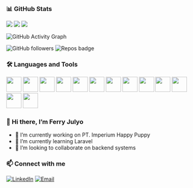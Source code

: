 ### 📊 GitHub Stats
<img src="https://github-readme-stats.vercel.app/api?username=FerryJulyo&show_icons=true&theme=radical"/>
<img src="https://github-readme-stats.vercel.app/api/top-langs/?username=FerryJulyo&layout=compact&theme=radical"/>
<img src="https://github-readme-streak-stats.herokuapp.com/?user=FerryJulyo&theme=radical"/>

![GitHub Activity Graph](https://github-readme-activity-graph.vercel.app/graph?username=FerryJulyo&theme=dracula)

![GitHub followers](https://img.shields.io/github/followers/FerryJulyo?label=Follow&style=social)
![Repos badge](https://img.shields.io/badge/Repos-10-blue)


### 🛠️ Languages and Tools
<p align="left">
  <img src="https://cdn.jsdelivr.net/gh/devicons/devicon/icons/php/php-original.svg" width="40"/>
  <img src="https://encrypted-tbn0.gstatic.com/images?q=tbn:ANd9GcQ-aFzLDiRodJ8Wyve_gVCByj6i3-wDtK9pNQ&s" width="40"/>
  <img src="https://images.icon-icons.com/2699/PNG/512/python_logo_icon_168886.png" width="40"/>
  <img src="https://static-00.iconduck.com/assets.00/c-sharp-c-icon-912x1024-j3yidw37.png" width="40"/>
  <img src="https://cdn4.iconfinder.com/data/icons/logos-and-brands/512/181_Java_logo_logos-512.png" width="40"/>
  <img src="https://upload.wikimedia.org/wikipedia/commons/9/9a/Laravel.svg" width="40"/>
  <img src="https://cdn.worldvectorlogo.com/logos/codeigniter-1.svg" width="40"/>
  <img src="https://images.icon-icons.com/836/PNG/512/Wordpress_icon-icons.com_66780.png" width="40"/>
  <img src="https://upload.wikimedia.org/wikipedia/commons/thumb/1/19/Unity_Technologies_logo.svg/1024px-Unity_Technologies_logo.svg.png" width="40"/>
  <img src="https://upload.wikimedia.org/wikipedia/commons/thumb/c/c1/Android_Studio_icon_%282023%29.svg/2048px-Android_Studio_icon_%282023%29.svg.png" width="40"/>
  <img src="https://cdn.jsdelivr.net/gh/devicons/devicon/icons/mysql/mysql-original.svg" width="40"/>
  <img src="https://img.icons8.com/?size=512&id=laYYF3dV0Iew&format=png" width="40"/>
  <img src="https://images.icon-icons.com/2699/PNG/512/sqlite_logo_icon_169724.png" width="40"/>
</p>


### 👋 Hi there, I’m Ferry Julyo
- 🔭 I’m currently working on  PT. Imperium Happy Puppy
- 🌱 I’m currently learning Laravel
- 👯 I’m looking to collaborate on backend systems

### 📫 Connect with me
[![LinkedIn](https://img.shields.io/badge/-LinkedIn-blue?style=flat&logo=linkedin)]([https://linkedin.com/in/ferryjulyo](https://www.linkedin.com/in/mohammad-ferry-julyo-975a19191/))
[![Email](https://img.shields.io/badge/-Email-red?style=flat&logo=gmail)](mailto:ferryjulyo86@gmail.com)
